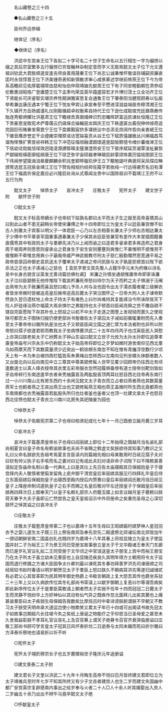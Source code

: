 <!-- { "loadSidebar": true } -->

　　名山藏卷之三十四 

　　●名山藏卷之三十五 

　　臣何乔远恭辑 

　　继体记（序名） 

　　◆继体记（序名） 

　　洪武中东宫亲王位下各拟二十字可名二十世子生命名以五行相生一字为偏傍以缀之其后宗室繁多五行偏傍已穷皆翰林杂制定音而字义无取焉懿文太子位下允文遵祖训钦武大君胜顺道宜逢吉师良善用晟秦王位下尚志公诚秉惟怀敬谊存辅嗣资廉直匡时永信惇晋王位下济美锺奇表知新慎敏求审心咸景慕述学继前修燕王位下今为帝系高瞻祁见佑厚载翊常由慈和怡伯仲简靖廸先猷周王位下有子同安睦勤朝在肃恭绍伦敷惠润昭恪广登庸楚王位下孟季均荣显英华蕴盛容宏才升博衍茂士立全功齐王位下贤能长可庆睿智实堪宗养性期渊雅寅思复会通鲁王位下肇泰阳当健观颐寿以弘振举希兼达康庄遇本宁蜀王位下悦友甲宾让承宣奉至平懋进深滋益端居务穆清湘王位下久镇开方岳扬威谨礼仪刚毅循超卓权衡素自持代王位下逊仕成聪俊充廷鼐鼎彝传贻连秀郁炳耀壮洪基肃王位下瞻禄贡真弼缙绅识烈忠曦晖跻富运凯谏处恒隆辽王位下贵豪恩宠致宪术俨尊儒云仍祺保合操翰丽龙舆庆王位下秩邃寘台鼒倪伸帅倬奇适完因巨衎隲眷发需毘宁王位下盘奠觐宸拱多谋统议中总添支庶阔作哲向亲衷岷王位下徽音膺彦誉定干企禋雍崇理原谘访宽镕喜贲从谷王位下赋质僖雄敞丛兴阐福昌笃谐恂怿豫扩霁昱祯祥韩王位下冲范征偕旭融谟朗璟逵亶韶愉颢慥令绪价蕃维渖王位下佶幼诠勋胤恬珵效迥瑝湜源諲晳暐圭璧澈澄昂安王位下斐序斌延赏凝覃浚祉襄恢严颛辑矩缜密廓程纲唐王位下琼芝弥宇宙硕器聿琳琚启龄蒙颂体嘉历恊铭图郢王位下伟闻参望箴诲洎皋夔麒麟余积兆奎颖晔璇玑伊王立下颙勉諟吁典褒珂采凤琛应畴颁冑选昆玉冠泉金靖江王位下赞佐相规约经邦任履亨若依纯一行远得袭芳名旧有潭王位下福昌忻保定嘉应必兴隆启处询从式尊闻汝贵中以国除祖训不载靖江王府不以五行为拘 

　　懿文太子　　悼恭太子　　哀冲太子　　庄敬太子　　宪怀太子　　建文世子附　　献怀世子附 

　　○懿文太子 

　　懿文太子标高帝嫡长子也帝初下姑孰名郡曰太平而太子生之报至高帝喜镌其山曰到此山者不患无嗣稍长帝使宋濂傅之年十四帝即位立为皇太子以廷臣兼宫僚不如古人别置太子宾客以明父子一体君臣一心乃以左丞相善长兼太子少师右丞相达兼太子少傅中书平章录军国重事遇春兼太子少保其余廷臣皆兼官有差作大本堂插图籍番直儒秀其中有政则太子与羣卿先决乃以上闻而谕之曰造君多睿承君多爽造邦之君身周于艰周养则思思则睿承业之君身生于安生安则壅壅则爽惟仁不暴惟明不惑惟劳不俄惟断不牵惟怠用爽小子朂哉帝威严神武极教尽刑太子慈仁殷勤慨然思宽通平易之政帝尝录囚命御史袁凯送太子覆审太子递减之帝问凯朕与太子孰是凯顿首曰陛下欲杀法之正也太子递减心之慈也 【 袁凯字景文其先蜀人占籍华亭元末为府椽以诗名吴中长身古貌言议英发尤善诗篇彷佛杜甫】 宋濂之孙慎坐通胡惟庸帝命即家诛濂太子泣曰臣颛戅无他传惟陛下裁哀矜濂死帝怒曰待尔为天子而矜之太子惧溺于汪阉出焉帝为太子赦濂而喜且怒曰痴儿予杀人何与汝也因令出太子濡衣履者擢三级解衣者皆坐帝微时尝被追高皇后掖帝逃高后薨太子哭泣图怀之一日帝大刑人太子谏帝默然良久翌日遗杖地上命太子持太子有难色上曰尔尚难持其复能琢治今所诛除皆天下险人奸徒琢治燕尔福莫大焉余惧尔之弗能持也太子顿首曰臣闻尧舜之世不雕自疏不镂自完臣愿陛下存其朴也上怒投之以杌不中太子走逐之图堕上发视恸而罢久之使视陕可都否太子图陕归报仍使吏部尚书詹徽佐太子录囚太子减如前徽辄重附而先入奏至太子奏帝帝曰徽所执是法也太子又顿首臣闻立国之道仁厚为本法者附也非所以附帝怒曰孺子欲遂君耶而教我太子坐病悸薨洪武二十五年四月丙子也戊寅臣民入哭慰上亦哭曰朕老矣太子亡祔葬太子钟山东谥曰懿文立世子允炇为太孙太孙即位追尊孝康皇帝庙号兴宗永乐中仍称懿文太子始高帝将即位之岁梦如微时游舍南仰见西北羣鸟如燕摩天而下其数莫量须少近突出一鹤徐翅东南忽不知在惟有青旛浮空数行少顷天上有一木为朱台棱四周栏槛皆系朱黄绳台忽转西以左南向见列坐幞头抹额者数人又台旋北向以后向南见中立三尊其中尊美貌修髯人世罕见畧少回顾帝仍往西北有顷逢数道士以真人绛衣授帝其衣里五彩帝服衣忽然冠履俱备傍有道士授帝剑靶剑皆如牙齿帝转行东南途逢早衣者来秃袖露首及两肱股首顶两耳灶怒目西北往帝再东南行过一小川川南山北有房东西约十余闲见懿文太子青衣而立占者曰燕者燕也其数莫量燕军士也鹤者燕之王突出燕王出也艾貌修髯燕王相也燕王盖微时所生西北竟都燕也东南南都也衣秃袖露首若肱股失所归也灶者釜也釜者父也顶一灶建文承太子也怒目西北往愤也懿太子青衣立川南川北房失其祀陵废为园也 

　　○悼恭太子 

　　悼恭太子佑极宪宗第二子也母曰柏贤妃成化七年十一月己酉册立踰月薨三岁耳 

　　○哀冲太子 

　　哀冲太子载基肃皇帝长子也母曰阎丽嫔上即位十二年始得之既越月当名谕礼部尚衵夏言曰皇子命名有敕谕故事也夫尚不省赐之敕虚文矣朕欲待其知事乃教识之又礼曰父命名朕欲先告祖考焉夏言言臣读内则篇姆先相曰母某敢用时日祗见孺子夫对曰钦有帅父执子右手咳而名之妻对曰记有成此夫妇对语非命子词陛下曰不降敕甚善请拟定告庙命名制以备一代典礼上曰是其仪上先日告太庙寝殿其日保姆抱皇子于寝宫择内夫人敬慎者使翦发留角上皮弁御干清宫皇后率丽嫔具服见行四拜礼毕皇后侍立东面丽嫔后保姆抱皇子出寝西至殿内授后内赞奏曰皇后率丽嫔阎氏敢月拮日祗见皇子上降座命制词遂执皇子之右手而赐之名皇后敬对毕左还授皇子于保姆皇后率丽嫔再四拜次日上御奉天门以皇子名敕礼部宗人府籍玉牒上如言议越月皇子薨敕曰朕荷天眷予大夫子虽即云亡然尝告之皇天皇祖诏示中外将册命之矣重伤圣母之心深切朕怀之悼其谥之曰哀冲太子 

　　○庄敬太子 

　　庄敬太子载壑肃皇帝第二子也以嘉靖十五年生母曰王昭嫔娠时嫔梦神人星冠羽衣予之婴儿遂生太子既三日上祭告南郊及奉先崇先二殿遣祭北郊诸坛南北郊皆加牛一颁诏朝鲜安南二国盖创礼也既四岁为嘉靖十八年其春上将视显陵立为皇太子使监国并封二子为裕王三子为景王同日受册宝故事册立皇太子于文华殿诸王奉天门东廊而已是岁礼官议礼拟二王同受册于文华顷之中官误送皇太子册宝上宫中而裕王册宝乃在太子所太子虽立幼未见羣臣也上自显陵还疾良久其明年得方士朝用将令太子监国而退行修摄之方诸大臣固争太仆卿刘最以谏死其冬春坊拜善罗洪先司谏唐顺之司经局较书赵时春请以明岁朝贺见太子于羣臣上怒曰朕久不朝病耳洪先等遂归诚储贰有必君父心其皆革职为民其明年御史杨爵上书极言朝政上复大怒吾其传也爵坐系狱二十三年上又以久病欲传位其冬礼部尚书寀请上以献岁御朝上复恚曰尔等谓吾病矣即此新序传位太子于是羣臣莫敢请上朝者然太子实弱不任年十四而冠冠二日薨太子生而灵静不悦纷华上方好神仙以其动有仙气异之既疾作忽北面拜儿出矣其薨也上痛甚谕羣臣曰太子疾弱生母保姆告我数矣比厚烷吕时中辈诽谤朕躬谓朕不早朝又不教习太子朕受天明命承大道运岂使小物欺笑又累太子年已十四或可出阁读书故先冠太子如故事岂期超凡长往嗟今失之矣纸上唐诞之物能疗之乎仰思当日圣母爱之甚至未久舍我益彰朕不孝耳礼官议丧礼上及百官朞上谓天子绝朞令百官齐衰哭临册谥曰庄敬工部尚书顾可学言皇太子冠其日风坏泰折坊二日逝泰与太同未婚而死曰折尔雅曰方泽泰圻祭地也请易折以圻不听 

　　○宪怀太子 

　　宪怀太子翊釴穆宗长子也五岁薨赠裕世子隆庆元年追册谥 

　　○建文景泰二太子附 

　　建文君长子文奎以洪武二十九年十月晦生高帝不悦曰日月皆终建文君即位立为太子靖难兵至时年七岁不知其所终又有少子文垚者建庶人也生二岁而建文失国幽中都广安宫英宗复辟感南内事出之给岁奉与火者二十人□人十余人听其婚娶出入庶人二岁幽五十余乃出出不辨午马竟卒懿文太子绝 

　　○怀献皇太子 

